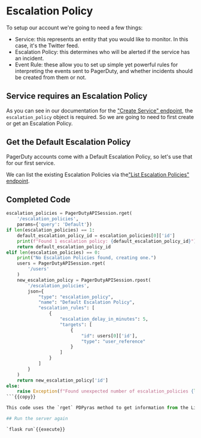 # Escalation Policy

To setup our account we're going to need a few things:
 - Service: this represents an entity that you would like to monitor. In this case, it's the Twitter feed.
 - Escalation Policy: this determines who will be alerted if the service has an incident.
 - Event Rule: these allow you to set up simple yet powerful rules for interpreting the events sent to PagerDuty, and whether incidents should be created from them or not.

## Service requires an Escalation Policy

As you can see in our documentation for the ["Create Service" endpoint](https://developer.pagerduty.com/api-reference/reference/REST/openapiv3.json/paths/~1services/post), the `escalation_policy` object is required. So we are going to need to first create or get an Escalation Policy.

## Get the Default Escalation Policy

PagerDuty accounts come with a Default Escalation Policy, so let's use that for our first service.

We can list the existing Escalation Policies via the["List Escalation Policies" endpoint](https://developer.pagerduty.com/api-reference/reference/REST/openapiv3.json/paths/~1escalation_policies/get).

## Completed Code

```python
escalation_policies = PagerDutyAPISession.rget(
    '/escalation_policies',
    params={'query': 'Default'})
if len(escalation_policies) == 1:
    default_escalation_policy_id = escalation_policies[0]['id']
    print(f"Found 1 escalation policy: {default_escalation_policy_id}")
    return default_escalation_policy_id
elif len(escalation_policies) == 0:
    print("No Escalation Policies found, creating one.")
    users = PagerDutyAPISession.rget(
        '/users'
    )
    new_escalation_policy = PagerDutyAPISession.rpost(
        '/escalation_policies',
        json={
            "type": "escalation_policy",
            "name": "Default Escalation Policy",
            "escalation_rules": [
                {
                    "escalation_delay_in_minutes": 5,
                    "targets": [
                        {
                            "id": users[0]['id'],
                            "type": "user_reference"
                        }
                    ]
                }
            ]
        }
    )
    return new_escalation_policy['id']
else:
    raise Exception(f"Found unexpected number of escalation_policies {len(escalation_policy)}")
```{{copy}}

This code uses the `rget` PDPyras method to get information from the List Escalation Policies endpoint.

## Run the server again

`flask run`{{execute}}
